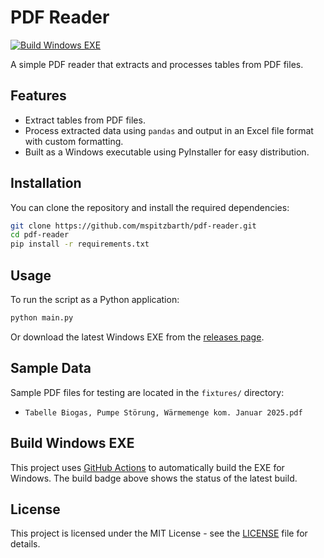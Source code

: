 # PDF Reader

[![Build Windows EXE](https://github.com/mspitzbarth/pdf-reader/actions/workflows/windows-build.yml/badge.svg)](https://github.com/mspitzbarth/pdf-reader/actions/workflows/windows-build.yml)

A simple PDF reader that extracts and processes tables from PDF files.

## Features

- Extract tables from PDF files.
- Process extracted data using `pandas` and output in an Excel file format with custom formatting.
- Built as a Windows executable using PyInstaller for easy distribution.

## Installation

You can clone the repository and install the required dependencies:

```bash
git clone https://github.com/mspitzbarth/pdf-reader.git
cd pdf-reader
pip install -r requirements.txt
```

## Usage

To run the script as a Python application:

```bash
python main.py
```

Or download the latest Windows EXE from the [releases page](https://github.com/mspitzbarth/pdf-reader/releases).

## Sample Data

Sample PDF files for testing are located in the `fixtures/` directory:

- `Tabelle Biogas, Pumpe Störung, Wärmemenge kom. Januar 2025.pdf`

## Build Windows EXE

This project uses [GitHub Actions](https://github.com/mspitzbarth/pdf-reader/actions) to automatically build the EXE for Windows. The build badge above shows the status of the latest build.

## License

This project is licensed under the MIT License - see the [LICENSE](LICENSE) file for details.
